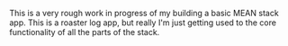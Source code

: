 This is a very rough work in progress of my building a basic MEAN stack app. This is a roaster log app, but really I'm just getting used to the core functionality of all the parts of the stack.
